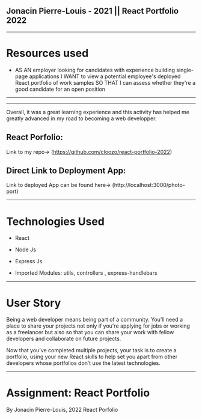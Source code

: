 
## Jonacin Pierre-Louis - 2021 || React Portfolio 2022
---

# Resources used

* AS AN employer looking for candidates with experience building single-page applications
I WANT to view a potential employee's deployed React portfolio of work samples
SO THAT I can assess whether they're a good candidate for an open position

---
---
 Overall, it was a great learning experience and this activity has helped me greatly advanced in my road to becoming a web developper.

## React Porfolio: 
Link to my repo-> (https://github.com/cloozo/react-portfolio-2022)
## Direct Link to Deployment App: 
Link to deployed App can be found here-> (http://localhost:3000/photo-port)

---
# Technologies Used
- React
- Node Js
- Express Js

- Imported Modules: utils, controllers , express-handlebars


---
# User Story
Being a web developer means being part of a community. You’ll need a place to share your projects not only if you're applying for jobs or working as a freelancer but also so that you can share your work with fellow developers and collaborate on future projects.

Now that you’ve completed multiple projects, your task is to create a portfolio, using your new React skills to help set you apart from other developers whose portfolios don’t use the latest technologies.

---
# Assignment: React Portfolio

By Jonacin Pierre-Louis, 2022
React Porfolio

